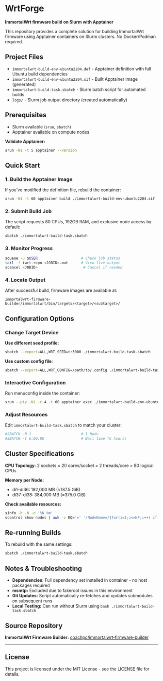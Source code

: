 # WrtForge

**ImmortalWrt firmware build on Slurm with Apptainer**

This repository provides a complete solution for building ImmortalWrt firmware using Apptainer containers on Slurm clusters. No Docker/Podman required.

## Project Files

- `immortalwrt-build-env-ubuntu2204.def` - Apptainer definition with full Ubuntu build dependencies
- `immortalwrt-build-env-ubuntu2204.sif` - Built Apptainer image (generated)
- `immortalwrt-build-task.sbatch` - Slurm batch script for automated builds
- `logs/` - Slurm job output directory (created automatically)

## Prerequisites

- Slurm available (`srun`, `sbatch`)
- Apptainer available on compute nodes

**Validate Apptainer:**
```bash
srun -N1 -t 5 apptainer --version
```

## Quick Start

### 1. Build the Apptainer Image

If you've modified the definition file, rebuild the container:

```bash
srun -N1 -t 60 apptainer build ./immortalwrt-build-env-ubuntu2204.sif ./immortalwrt-build-env-ubuntu2204.def
```

### 2. Submit Build Job

The script requests 80 CPUs, 192GB RAM, and exclusive node access by default:

```bash
sbatch ./immortalwrt-build-task.sbatch
```

### 3. Monitor Progress

```bash
squeue -u $USER                    # Check job status
tail -f iwrt-repo-<JOBID>.out      # View live output
scancel <JOBID>                     # Cancel if needed
```

### 4. Locate Output

After successful build, firmware images are available at:

```
immortalwrt-firmware-builder/immortalwrt/bin/targets/<target>/<subtarget>/
```

## Configuration Options

### Change Target Device

**Use different seed profile:**
```bash
sbatch --export=ALL,WRT_SEED=tr3000 ./immortalwrt-build-task.sbatch
```

**Use custom config file:**
```bash
sbatch --export=ALL,WRT_CONFIG=/path/to/.config ./immortalwrt-build-task.sbatch
```

### Interactive Configuration

Run menuconfig inside the container:

```bash
srun --pty -N1 -c 4 -t 60 apptainer exec ./immortalwrt-build-env-ubuntu2204.sif bash -lc 'cd immortalwrt-firmware-builder/immortalwrt && make menuconfig'
```

### Adjust Resources

Edit `immortalwrt-build-task.sbatch` to match your cluster:

```bash
#SBATCH -N 1                       # 1 Node
#SBATCH -t 6:00:00                 # Wall time (6 hours)
```

## Cluster Specifications

**CPU Topology:** 2 sockets × 20 cores/socket × 2 threads/core = 80 logical CPUs

**Memory per Node:**
- di1–di36: 192,000 MB (≈187.5 GiB)
- di37–di38: 384,000 MB (≈375.0 GiB)

**Check available resources:**
```bash
sinfo -h -N -o '%N %m'
scontrol show nodes | awk -v EQ='=' '/NodeName=/{for(i=1;i<=NF;i++) if($i ~ /^NodeName=/){split($i,a,EQ);n=a[2]}} /RealMemory=/{for(i=1;i<=NF;i++) if($i ~ /^RealMemory=/){split($i,a,EQ);m=a[2]; printf("%s %s MB (%.1f GiB)\n", n, m, m/1024)}}'
```

## Re-running Builds

To rebuild with the same settings:

```bash
sbatch ./immortalwrt-build-task.sbatch
```

## Notes & Troubleshooting

- **Dependencies:** Full dependency set installed in container - no host packages required
- **msmtp:** Excluded due to fakeroot issues in this environment
- **Git Updates:** Script automatically re-fetches and updates submodules on subsequent runs
- **Local Testing:** Can run without Slurm using `bash ./immortalwrt-build-task.sbatch`

## Source Repository

**ImmortalWrt Firmware Builder:** [coachpo/immortalwrt-firmware-builder](https://github.com/coachpo/immortalwrt-firmware-builder)

---

## License

This project is licensed under the MIT License - see the [LICENSE](LICENSE) file for details.